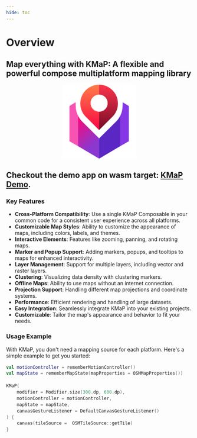 ```yaml
---
hide: toc
---
```


# Overview

## **Map everything with KMaP**: A flexible and powerful compose multiplatform mapping library

<div style="text-align: center;">
  <img src="assets/KMaP-Logo.svg" alt="KMaP-Logo" width="200" height="200">
</div>

## Checkout the demo app on wasm target: [**KMaP Demo**](https://kmap.rafambn.com/kmapdemo/).

### Key Features

- **Cross-Platform Compatibility**: Use a single KMaP Composable in your common code for a consistent user experience across all platforms.
- **Customizable Map Styles**: Ability to customize the appearance of maps, including colors, labels, and themes.
- **Interactive Elements**: Features like zooming, panning, and rotating maps.
- **Marker and Popup Support**: Adding markers, popups, and tooltips to maps for enhanced interactivity.
- **Layer Management**: Support for multiple layers, including vector and raster layers.
- **Clustering**: Visualizing data density with clustering markers.
- **Offline Maps**: Ability to use maps without an internet connection.
- **Projection Support**: Handling different map projections and coordinate systems.
- **Performance**: Efficient rendering and handling of large datasets.
- **Easy Integration**: Seamlessly integrate KMaP into your existing projects.
- **Customizable**: Tailor the map's appearance and behavior to fit your needs.

### Usage Example

With KMaP, you don't need a mapping source for each platform. Here's a simple example to get you started:

```kotlin
val motionController = rememberMotionController()
val mapState = rememberMapState(mapProperties = OSMMapProperties())

KMaP(
    modifier = Modifier.size(300.dp, 600.dp),
    motionController = motionController,
    mapState = mapState,
    canvasGestureListener = DefaultCanvasGestureListener()
) {
    canvas(tileSource =  OSMTileSource::getTile)
}
```